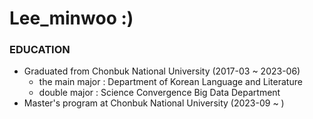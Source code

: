 # Lee_minwoo :)

### EDUCATION
- Graduated from Chonbuk National University (2017-03 ~ 2023-06)
  - the main major : Department of Korean Language and Literature
  - double major : Science Convergence Big Data Department
- Master's program at Chonbuk National University (2023-09 ~ )
